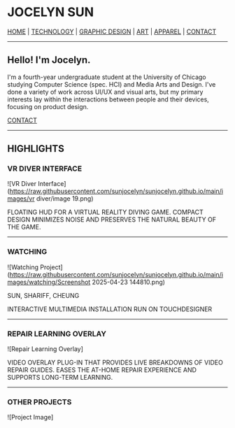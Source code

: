# JOCELYN SUN

[HOME](https://github.com/sunjocelyn) | [TECHNOLOGY](https://github.com/sunjocelyn?tab=repositories) | [GRAPHIC DESIGN](https://github.com/sunjocelyn?tab=repositories) | [ART](https://github.com/sunjocelyn?tab=repositories) | [APPAREL](https://github.com/sunjocelyn?tab=repositories) | [CONTACT](mailto:jwsun@uchicago.edu)

---

## Hello! I'm Jocelyn.

I'm a fourth-year undergraduate student at the University of Chicago studying Computer Science (spec. HCI) and Media Arts and Design. I've done a variety of work across UI/UX and visual arts, but my primary interests lay within the interactions between people and their devices, focusing on product design.

[CONTACT](mailto:jwsun@uchicago.edu)

---

## HIGHLIGHTS

### VR DIVER INTERFACE
![VR Diver Interface](https://raw.githubusercontent.com/sunjocelyn/sunjocelyn.github.io/main/images/vr diver/image 19.png)

FLOATING HUD FOR A VIRTUAL REALITY DIVING GAME. COMPACT DESIGN MINIMIZES NOISE AND PRESERVES THE NATURAL BEAUTY OF THE GAME.

---

### WATCHING
![Watching Project](https://raw.githubusercontent.com/sunjocelyn/sunjocelyn.github.io/main/images/watching/Screenshot 2025-04-23 144810.png)

SUN, SHARIFF, CHEUNG

INTERACTIVE MULTIMEDIA INSTALLATION RUN ON TOUCHDESIGNER

---

### REPAIR LEARNING OVERLAY
![Repair Learning Overlay]

VIDEO OVERLAY PLUG-IN THAT PROVIDES LIVE BREAKDOWNS OF VIDEO REPAIR GUIDES. EASES THE AT-HOME REPAIR EXPERIENCE AND SUPPORTS LONG-TERM LEARNING.

---

### OTHER PROJECTS
![Project Image]